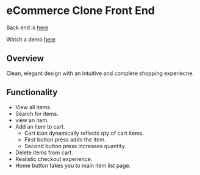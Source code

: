 # eCommerce Clone Front End

Back end is [here](https://github.com/berellevy/projectio-backend)

Watch a demo [here](https://youtu.be/kDDZ7Tb6lQM)

## Overview

Clean, elegant design with an intuitive and complete shopping experiecne.

## Functionality

- View all items.
- Search for items.
- view an item.
- Add an item to cart.
    - Cart icon dynamically reflects qty of cart items.
    - First button press adds the item.
    - Second button press increases quantity.
- Delete items from cart.
- Realistic checkout experience.
- Home button takes you to main item list page.